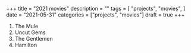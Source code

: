 +++
title = "2021 movies" 
description = ""
tags = [
    "projects",
    "movies",
]
date = "2021-05-31"
categories = ["projects",
              "movies"]
draft = true
+++

1. The Mule
2. Uncut Gems
3. The Gentlemen
4. Hamilton

